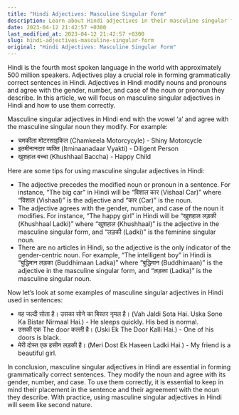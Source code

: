 ```yaml
---
title: "Hindi Adjectives: Masculine Singular Form"
description: Learn about Hindi adjectives in their masculine singular form and how to use them in sentences with examples.
date: 2023-04-12 21:42:57 +0300
last_modified_at: 2023-04-12 21:42:57 +0300
slug: hindi-adjectives-masculine-singular-form
original: "Hindi Adjectives: Masculine Singular Form"
---
```

Hindi is the fourth most spoken language in the world with approximately 500 million speakers. Adjectives play a crucial role in forming grammatically correct sentences in Hindi. Adjectives in Hindi modify nouns and pronouns and agree with the gender, number, and case of the noun or pronoun they describe. In this article, we will focus on masculine singular adjectives in Hindi and how to use them correctly.

Masculine singular adjectives in Hindi end with the vowel ‘a’ and agree with the masculine singular noun they modify. For example:

- चमकीला मोटरसाइकिल (Chamkeela Motorcycyle) - Shiny Motorcycle
- इतमीनानदार व्यक्ति (Itminaanadaar Vyakti) - Diligent Person
- खुशहाल बच्चा (Khushhaal Baccha) - Happy Child

Here are some tips for using masculine singular adjectives in Hindi:

- The adjective precedes the modified noun or pronoun in a sentence. For instance, “The big car” in Hindi will be “विशाल कार (Vishaal Car)” where “विशाल (Vishaal)” is the adjective and “कार (Car)” is the noun.
- The adjective agrees with the gender, number, and case of the noun it modifies. For instance, “The happy girl” in Hindi will be “खुशहाल लड़की (Khushhaal Ladki)” where “खुशहाल (Khushhaal)” is the adjective in the masculine singular form, and “लड़की (Ladki)” is the feminine singular noun.
- There are no articles in Hindi, so the adjective is the only indicator of the gender-centric noun. For example, “The intelligent boy” in Hindi is “बुद्धिमान लड़का (Buddhimaan Ladka)” where “बुद्धिमान (Buddhimaan)” is the adjective in the masculine singular form, and “लड़का (Ladka)” is the masculine singular noun.

Now let’s look at some examples of masculine singular adjectives in Hindi used in sentences:

- वह जल्दी सोता है। उसका सोने का बिस्तर नृमल है। (Vah Jaldi Sota Hai. Uska Sone Ka Bistar Nirmaal Hai.) - He sleeps quickly. His bed is normal.
- उसकी एक The door कल्‍ली है। (Uski Ek The Door Kalli Hai.) - One of his doors is black.
- मेरी दोस्त एक हसीन लड़की है। (Meri Dost Ek Haseen Ladki Hai.) - My friend is a beautiful girl.

In conclusion, masculine singular adjectives in Hindi are essential in forming grammatically correct sentences. They modify the noun and agree with its gender, number, and case. To use them correctly, it is essential to keep in mind their placement in the sentence and their agreement with the noun they describe. With practice, using masculine singular adjectives in Hindi will seem like second nature.